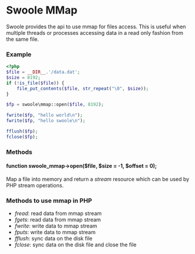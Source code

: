 # Swoole MMap

Swoole provides the api to use mmap for files access. This is useful when multiple threads or processes accessing data in a read only fashion from the same file.

### Example

``` php
<?php
$file = __DIR__.'/data.dat';
$size = 8192;
if (!is_file($file)) {
    file_put_contents($file, str_repeat("\0", $size));
}

$fp = swoole\mmap::open($file, 8192);

fwrite($fp, "hello world\n");
fwrite($fp, "hello swoole\n");

fflush($fp);
fclose($fp);
```

### Methods

#### function swoole_mmap->open($file, $size = -1, $offset = 0);

Map a file into memory and return a *stream* resource which can be used by PHP stream operations.

### Methods to use mmap in PHP

* *fread*: read data from mmap stream
* *fgets*: read data from mmap stream
* *fwrite*: write data to mmap stream
* *fputs*: write data to mmap stream
* *fflush*: sync data on the disk file
* *fclose*: sync data on the disk file and close the file

